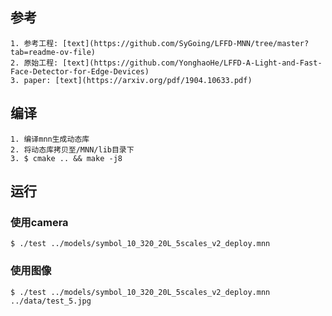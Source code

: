 ## 参考
    1. 参考工程: [text](https://github.com/SyGoing/LFFD-MNN/tree/master?tab=readme-ov-file)
    2. 原始工程: [text](https://github.com/YonghaoHe/LFFD-A-Light-and-Fast-Face-Detector-for-Edge-Devices)
    3. paper: [text](https://arxiv.org/pdf/1904.10633.pdf)

## 编译
    1. 编译mnn生成动态库
    2. 将动态库拷贝至/MNN/lib目录下
    3. $ cmake .. && make -j8

## 运行
### 使用camera
    $ ./test ../models/symbol_10_320_20L_5scales_v2_deploy.mnn
### 使用图像
    $ ./test ../models/symbol_10_320_20L_5scales_v2_deploy.mnn ../data/test_5.jpg